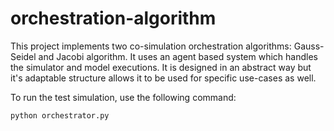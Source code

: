 # orchestration-algorithm
This project implements two co-simulation orchestration algorithms: Gauss-Seidel and Jacobi algorithm. It uses an agent based system which handles the simulator and model executions. It is designed in an abstract way but it's adaptable structure allows it to be used for specific use-cases as well. 

To run the test simulation, use the following command:

```
python orchestrator.py  
```
